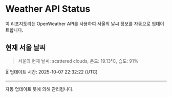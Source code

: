 
# Weather API Status

이 리포지토리는 OpenWeather API를 사용하여 서울의 날씨 정보를 자동으로 업데이트합니다.

## 현재 서울 날씨
> 서울의 현재 날씨: scattered clouds, 온도: 19.13°C, 습도: 91%

⏳ 업데이트 시간: 2025-10-07 22:32:22 (UTC)

---
자동 업데이트 봇에 의해 관리됩니다.
